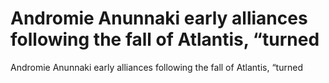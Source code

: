 # Andromie Anunnaki early alliances following the fall of Atlantis, “turned

Andromie Anunnaki early alliances following the fall of Atlantis, “turned